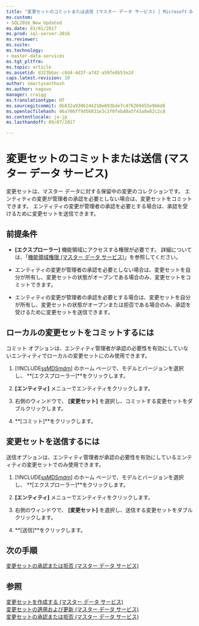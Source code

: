 ```yaml
---
title: "変更セットのコミットまたは送信 (マスター データ サービス) | Microsoft Docs"
ms.custom:
- SQL2016_New_Updated
ms.date: 03/01/2017
ms.prod: sql-server-2016
ms.reviewer: 
ms.suite: 
ms.technology:
- master-data-services
ms.tgt_pltfrm: 
ms.topic: article
ms.assetid: d323bbac-c8d4-4d2f-a7d2-a597e8b53e2d
caps.latest.revision: 10
author: smartysanthosh
ms.author: nagavo
manager: craigg
ms.translationtype: HT
ms.sourcegitcommit: 0b832a9306244210e693bde7c476269455e9b6d8
ms.openlocfilehash: 46a706ff9d56831e3c1f0febd8a5f43a8e82c2c8
ms.contentlocale: ja-jp
ms.lasthandoff: 09/07/2017

---
```

# <a name="commit-or-submit-a-changeset-master-data-services"></a>変更セットのコミットまたは送信 (マスター データ サービス)
  変更セットは、マスター データに対する保留中の変更のコレクションです。 エンティティの変更が管理者の承認を必要としない場合は、変更セットをコミットできます。 エンティティの変更が管理者の承認を必要とする場合は、承認を受けるために変更セットを送信できます。  
  
## <a name="prerequisites"></a>前提条件  
  
-   **[エクスプローラー]** 機能領域にアクセスする権限が必要です。 詳細については、「[機能領域権限 (マスター データ サービス)](../master-data-services/functional-area-permissions-master-data-services.md)」を参照してください。  
  
-   エンティティの変更が管理者の承認を必要としない場合は、変更セットを自分が所有し、変更セットの状態がオープンである場合のみ、変更セットをコミットできます。  
  
-   エンティティの変更が管理者の承認を必要とする場合は、変更セットを自分が所有し、変更セットの状態がオープンまたは拒否である場合のみ、承認を受けるために変更セットを送信できます。  
  
## <a name="to-commit-a-local-changeset"></a>ローカルの変更セットをコミットするには  
 コミット オプションは、エンティティ管理者が承認の必要性を有効にしていないエンティティでローカルの変更セットにのみ使用できます。  
  
1.  [!INCLUDE[ssMDSmdm](../includes/ssmdsmdm-md.md)] のホーム ページで、モデルとバージョンを選択し、 **[エクスプローラー]**をクリックします。  
  
2.  **[エンティティ]** メニューでエンティティをクリックします。  
  
3.  右側のウィンドウで、 **[変更セット]** を選択し、コミットする変更セットをダブルクリックします。  
  
4.  **[コミット]**をクリックします。  
  
## <a name="to-submit-a-changeset"></a>変更セットを送信するには  
 送信オプションは、エンティティ管理者が承認の必要性を有効にしているエンティティの変更セットでのみ使用できます。  
  
1.  [!INCLUDE[ssMDSmdm](../includes/ssmdsmdm-md.md)] のホーム ページで、モデルとバージョンを選択し、 **[エクスプローラー]**をクリックします。  
  
2.  **[エンティティ]** メニューでエンティティをクリックします。  
  
3.  右側のウィンドウで、 **[変更セット]** を選択し、送信する変更セットをダブルクリックします。  
  
4.  **[送信]**をクリックします。  
  
## <a name="next-steps"></a>次の手順  
 [変更セットの承認または拒否 (マスター データ サービス)](../master-data-services/approve-or-reject-a-changeset-master-data-services.md)  
  
## <a name="see-also"></a>参照  
 [変更セットを作成する (マスター データ サービス)](../master-data-services/create-a-changeset-master-data-services.md)   
 [変更セットの適用および更新 &#40;マスター データ サービス&#41;](../master-data-services/apply-and-update-a-changeset-master-data-services.md)   
 [変更セットの承認または拒否 (マスター データ サービス)](../master-data-services/approve-or-reject-a-changeset-master-data-services.md)  
  
  
